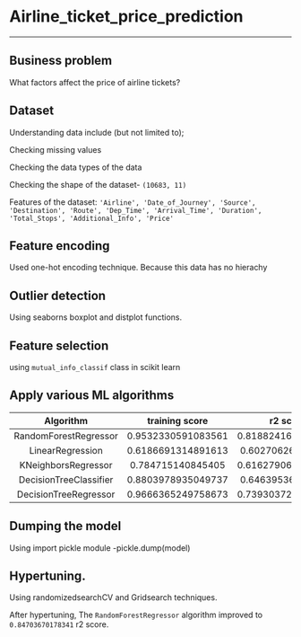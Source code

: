 # Airline_ticket_price_prediction

---
## Business problem 
What factors affect the price of airline tickets?

## Dataset
  Understanding data include (but not limited to);
  
  Checking missing values
  
  Checking the data types of the data
  
  Checking the shape of the dataset-  `(10683, 11)` 
  
  Features of the dataset: `'Airline', 'Date_of_Journey', 'Source', 'Destination', 'Route',
       'Dep_Time', 'Arrival_Time', 'Duration', 'Total_Stops',
       'Additional_Info', 'Price'`
   

## Feature encoding
Used one-hot encoding technique. Because this data has no hierachy 

## Outlier detection
Using seaborns boxplot and distplot functions.

## Feature selection
using `mutual_info_classif` class in scikit learn 

## Apply various ML algorithms
|Algorithm|training score|r2 score|MSE|MAE|RMSE|
|:--------:|:------------:|:------:|:-:|:-:|:--:|
|RandomForestRegressor|0.9532330591083561|0.8188241648606751|3271201.7583914325|1129.4493479721677|1808.6463884329166|
|LinearRegression|0.6186691314891613|0.602706267686143|7173296.343541427|1929.3244532095798| 2678.3010180973733|
|KNeighborsRegressor|0.784715140845405|0.6162790635344825|6928234.116499766|1732.4331305568555|2632.1538930122924|
|DecisionTreeClassifier|0.8803978935049737|0.646395364855782|6384472.318671034|1407.3724847917642|2526.751336928712|
|DecisionTreeRegressor|0.9666365249758673|0.7393037225262551|4706974.97059923|1246.5433473717046|2169.5563994971944|

## Dumping the model
Using import pickle module -pickle.dump(model)

## Hypertuning.
Using randomizedsearchCV and Gridsearch techniques.

After hypertuning, The `RandomForestRegressor` algorithm improved to `0.84703670178341` r2 score.

       


